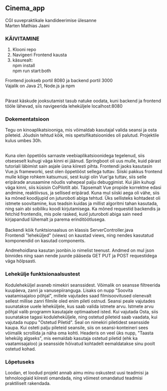 ## Cinema_app
CGI suvepraktikale kandideerimise ülesanne <br>
Marten Mathias Jaani

### KÄIVITAMINE

1. Klooni repo
2. Navigeeri Frontend kausta
3. käsurealt: <br>
  npm install <br>
  npm run start:both <br>

Frontend jookseb portil 8080 ja backend portil 3000 <br>
Vajalik on Java 21, Node.js ja npm <br> <br>

Pärast käskude jooksutamist tasub natuke oodata, kuni backend ja frontend tööle lähevad, siis navigeerida leheküljele localhost:8080

### Dokementatsioon

Tegu on kinoaplikatsiooniga, mis võimaldab kasutajal valida seansi ja osta pileteid. Jõudsin tehtud kõik, mis spetsifikatsioonides oli palutud. Projektile kulus umbes 30h.<br><br>

Kuna olen õppetöös sarnaste veebiaplikatsioonidega tegelenud, siis otseseselt kuhugi väga kinni ei jäänud. Springboot oli uus mulle, kuid pärast tutoriali läbimist sain asjale üsna kiiresti pihta. Frontendi jaoks kasutasin Vue.js frameworki, sest olen õppetööst sellega tuttav. Siiski pakkus frontend mulle kõige rohkem katsumusi, sest kuigi olin Vue'ga tuttav, siis selle eripärade arusaamine nõudis vahepeal palju debuggimist. Kui jäin kuhugi väga kinni, siis küsisin CoPilotilt abi. Täpsemalt Vue propide korrektne edasi andmine, reaktiivsus, ja sellised eripärad. Kuna mul siiski aega oli vähe, siis ka mõned koodijupid on juturoboti abiga tehtud. Üks sellisteks kohtadest oli istmete soovitamine, kus teadsin kuidas ja millist algoritmi tahan kasutada, ning sain abi sobiliku koodi kirjutamisega. Ka mõned requestid backendis ja fetchid frontendis, mis pole rasked, kuid juturoboti abiga sain need kirjapandud lühemalt ja parema erinditöötlusega. <br>
<br>
Backendi kõik funktsionaalsus on klassis ServerController.java<br>
Frontendi "leheküljed" (views) on kaustad views, ning nendes kasutatud komponendid on kasutad components.<br>

Andmehoidlana kasutan jsonbin.io nimelist teenust. Andmed on mul json binnides ning saan nende juurde pääseda GET PUT ja POST requestidega väga hõlpsasti.

### Lehekülje funktsionaalsustest

Koduleheküljel avaneb nimekiri seanssidest. Võimalik on seansse filtreerida kuupäeva, zanri ja vanusepiiranguga. Lisaks on nupp "Soovita vaatamisajaloo põhjal", millele vajutades saad filmisoovitused olenevalt sellest millise zanri filmile oled enim pileti ostnud. Seansi peale vajutades suunatakse uuele leheküljele, kus saab valida istmete arvu. Istmete arvu põhjal valib programm kasutajale optimaalsed isted. Kui vajutada Osta, siis suunatakse tagasi koduleheküljele, ning ostetud pileteid saab vaadata, kui vajutada nuppu "Ostetud Piletid". Seal on nimekiri piletidest seansside kaupa. Kui osteti palju pileteid seansile, siis on seansi-konteineri sees võimalik scrollida ja näha oma kohti. Headeris on veel üks nupp, "Taasta lehekülg algseks", mis eemaldab kasutaja ostetud piletid (ehk ka vaatamisajaloo) ja seansside hõivatud kohtadelt eemaldatakse sinu poolt ostetud kohad.

### Lõpetuseks

Loodan, et loodud projekt annab aimu minu oskustest uusi teadmisi ja tehnoloogiaid kiiresti omandada, ning võimest omandatud teadmisi praktiliselt rakendada. 
